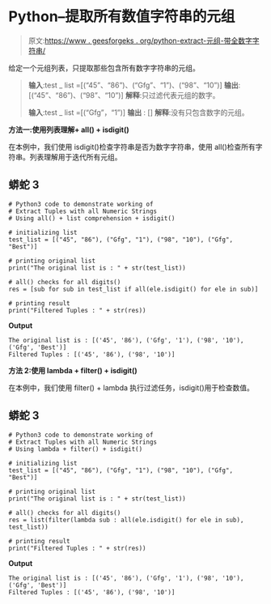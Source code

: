 # Python–提取所有数值字符串的元组

> 原文:[https://www . geesforgeks . org/python-extract-元组-带全数字字符串/](https://www.geeksforgeeks.org/python-extract-tuples-with-all-numeric-strings/)

给定一个元组列表，只提取那些包含所有数字字符串的元组。

> **输入**:test _ list =[(“45”、“86”)、(“Gfg”、“1”)、(“98”、“10”)]
> **输出**:[(“45”、“86”)、(“98”、“10”)]
> **解释**:只过滤代表元组的数字。
> 
> **输入**:test _ list =[(“Gfg”，“1”)]
> **输出** : []
> **解释**:没有只包含数字的元组。

**方法一:使用列表理解+ all() + isdigit()**

在本例中，我们使用 isdigit()检查字符串是否为数字字符串，使用 all()检查所有字符串。列表理解用于迭代所有元组。

## 蟒蛇 3

```
# Python3 code to demonstrate working of 
# Extract Tuples with all Numeric Strings
# Using all() + list comprehension + isdigit()

# initializing list
test_list = [("45", "86"), ("Gfg", "1"), ("98", "10"), ("Gfg", "Best")]

# printing original list
print("The original list is : " + str(test_list))

# all() checks for all digits()
res = [sub for sub in test_list if all(ele.isdigit() for ele in sub)]

# printing result 
print("Filtered Tuples : " + str(res))
```

**Output**

```
The original list is : [('45', '86'), ('Gfg', '1'), ('98', '10'), ('Gfg', 'Best')]
Filtered Tuples : [('45', '86'), ('98', '10')]

```

**方法 2:使用 lambda + filter() + isdigit()**

在本例中，我们使用 filter() + lambda 执行过滤任务，isdigit()用于检查数值。

## 蟒蛇 3

```
# Python3 code to demonstrate working of 
# Extract Tuples with all Numeric Strings
# Using lambda + filter() + isdigit()

# initializing list
test_list = [("45", "86"), ("Gfg", "1"), ("98", "10"), ("Gfg", "Best")]

# printing original list
print("The original list is : " + str(test_list))

# all() checks for all digits()
res = list(filter(lambda sub : all(ele.isdigit() for ele in sub), test_list))

# printing result 
print("Filtered Tuples : " + str(res))
```

**Output**

```
The original list is : [('45', '86'), ('Gfg', '1'), ('98', '10'), ('Gfg', 'Best')]
Filtered Tuples : [('45', '86'), ('98', '10')]

```